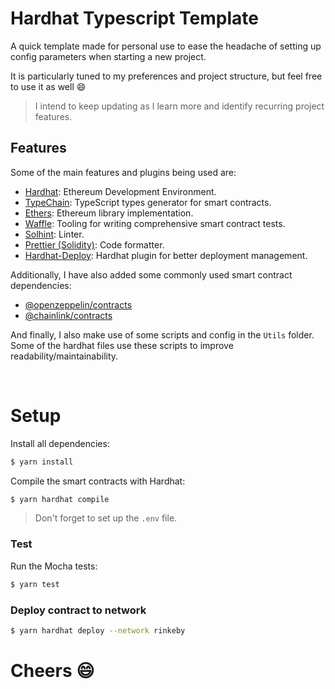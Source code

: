# Hardhat Typescript Template

A quick template made for personal use to ease the headache of setting up config parameters when starting a new project.

It is particularly tuned to my preferences and project structure, but feel free to use it as well 😄

> I intend to keep updating as I learn more and identify recurring project features.

## Features

Some of the main features and plugins being used are:

- [Hardhat](https://github.com/nomiclabs/hardhat): Ethereum Development Environment.
- [TypeChain](https://github.com/ethereum-ts/TypeChain): TypeScript types generator for smart contracts.
- [Ethers](https://github.com/ethers-io/ethers.js/): Ethereum library implementation.
- [Waffle](https://github.com/EthWorks/Waffle): Tooling for writing comprehensive smart contract tests.
- [Solhint](https://github.com/protofire/solhint): Linter.
- [Prettier (Solidity)](https://github.com/prettier-solidity/prettier-plugin-solidity): Code formatter.
- [Hardhat-Deploy](https://github.com/wighawag/hardhat-deploy): Hardhat plugin for better deployment management.

Additionally, I have also added some commonly used smart contract dependencies:

- [@openzeppelin/contracts](https://github.com/OpenZeppelin/openzeppelin-contracts/tree/master/contracts)
- [@chainlink/contracts](https://github.com/smartcontractkit/chainlink/tree/develop/contracts)

And finally, I also make use of some scripts and config in the `Utils` folder. Some of the hardhat files use these scripts to improve readability/maintainability.

<br/>

# Setup

Install all dependencies:

```sh
$ yarn install
```

Compile the smart contracts with Hardhat:

```sh
$ yarn hardhat compile
```

> Don't forget to set up the `.env` file.

### Test

Run the Mocha tests:

```sh
$ yarn test
```

### Deploy contract to network

```sh
$ yarn hardhat deploy --network rinkeby
```

# Cheers 😄
